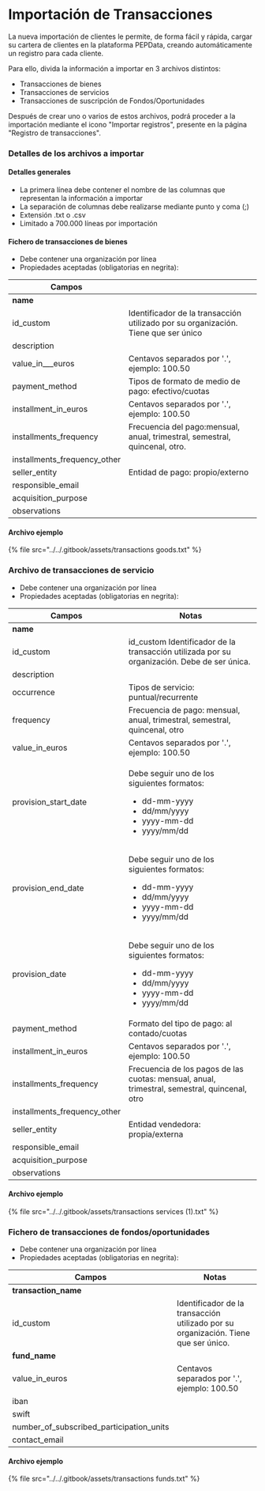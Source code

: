 # Importación de Transacciones

La nueva importación de clientes le permite, de forma fácil y rápida, cargar su cartera de clientes en la plataforma PEPData, creando automáticamente un registro para cada cliente.

Para ello, divida la información a importar en 3 archivos distintos:

* Transacciones de bienes
* Transacciones de servicios
* Transacciones de suscripción de Fondos/Oportunidades

Después de crear uno o varios de estos archivos, podrá proceder a la importación mediante el icono "Importar registros", presente en la página "Registro de transacciones".

### Detalles de los archivos a importar

#### Detalles generales

* La primera línea debe contener el nombre de las columnas que representan la información a importar
* La separación de columnas debe realizarse mediante punto y coma (;)
* Extensión .txt o .csv
* Limitado a 700.000 líneas por importación

#### Fichero de transacciones de bienes

* Debe contener una organización por línea
* Propiedades aceptadas (obligatorias en negrita):

| Campos                         |                                                                                    |
| ------------------------------ | ---------------------------------------------------------------------------------- |
| **name**                       |                                                                                    |
| id\_custom                     | Identificador de la transacción utilizado por su organización. Tiene que ser único |
| description                    |                                                                                    |
| value\_in_\__euros             | Centavos separados por '.', ejemplo: 100.50                                        |
| payment\_method                | Tipos de formato de medio de pago: efectivo/cuotas                                 |
| installment\_in\_euros         | Centavos separados por '.', ejemplo: 100.50                                        |
| installments\_frequency        | Frecuencia del pago:mensual, anual, trimestral, semestral, quincenal, otro.        |
| installments\_frequency\_other |                                                                                    |
| seller\_entity                 | Entidad de pago: propio/externo                                                    |
| responsible\_email             |                                                                                    |
| acquisition\_purpose           |                                                                                    |
| observations                   |                                                                                    |

#### Archivo ejemplo

{% file src="../../.gitbook/assets/transactions goods.txt" %}

### Archivo de transacciones de servicio

* Debe contener una organización por línea
* Propiedades aceptadas (obligatorias en negrita):

| Campos                         | Notas                                                                                                                                   |
| ------------------------------ | --------------------------------------------------------------------------------------------------------------------------------------- |
| **name**                       |                                                                                                                                         |
| id\_custom                     | id\_custom Identificador de la transacción utilizada por su organización. Debe de ser única.                                            |
| description                    |                                                                                                                                         |
| occurrence                     | Tipos de servicio: puntual/recurrente                                                                                                   |
| frequency                      | Frecuencia de pago: mensual, anual, trimestral, semestral, quincenal, otro                                                              |
| value\_in\_euros               | Centavos separados por '.', ejemplo: 100.50                                                                                             |
| provision\_start\_date         | <p>Debe seguir uno de los siguientes formatos:</p><ul><li>dd-mm-yyyy</li><li>dd/mm/yyyy</li><li>yyyy-mm-dd</li><li>yyyy/mm/dd</li></ul> |
| provision\_end\_date           | <p>Debe seguir uno de los siguientes formatos:</p><ul><li>dd-mm-yyyy</li><li>dd/mm/yyyy</li><li>yyyy-mm-dd</li><li>yyyy/mm/dd</li></ul> |
| provision\_date                | <p>Debe seguir uno de los siguientes formatos:</p><ul><li>dd-mm-yyyy</li><li>dd/mm/yyyy</li><li>yyyy-mm-dd</li><li>yyyy/mm/dd</li></ul> |
| payment\_method                | Formato del tipo de pago: al contado/cuotas                                                                                             |
| installment\_in\_euros         | Centavos separados por '.', ejemplo: 100.50                                                                                             |
| installments\_frequency        | Frecuencia de los pagos de las cuotas: mensual, anual, trimestral, semestral, quincenal, otro                                           |
| installments\_frequency\_other |                                                                                                                                         |
| seller\_entity                 | Entidad vendedora: propia/externa                                                                                                       |
| responsible\_email             |                                                                                                                                         |
| acquisition\_purpose           |                                                                                                                                         |
| observations                   |                                                                                                                                         |

#### Archivo ejemplo

{% file src="../../.gitbook/assets/transactions services (1).txt" %}

### Fichero de transacciones de fondos/oportunidades

* Debe contener una organización por línea
* Propiedades aceptadas (obligatorias en negrita):

| Campos                                       | Notas                                                                               |
| -------------------------------------------- | ----------------------------------------------------------------------------------- |
| **transaction\_name**                        |                                                                                     |
| id\_custom                                   | Identificador de la transacción utilizado por su organización. Tiene que ser único. |
| **fund\_name**                               |                                                                                     |
| value\_in\_euros                             | Centavos separados por '.', ejemplo: 100.50                                         |
| iban                                         |                                                                                     |
| swift                                        |                                                                                     |
| number\_of\_subscribed\_participation\_units |                                                                                     |
| contact\_email                               |                                                                                     |

#### Archivo ejemplo

{% file src="../../.gitbook/assets/transactions funds.txt" %}
